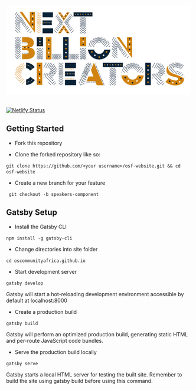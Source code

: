 <div align="center"  style="margin-bottom:30px">
    <img src="src/images/NXTBC.png" alt="Logo" width='500px' height='auto'/>
</div>

[![Netlify Status](https://api.netlify.com/api/v1/badges/41ea43c2-911b-4892-a6ad-002a35ee76c2/deploy-status)](https://app.netlify.com/sites/osca-festival/deploys)

## Getting Started

- Fork this repository

- Clone the forked repository like so:

```shell
git clone https://github.com/<your username>/osf-website.git && cd osf-website
```

- Create a new branch for your feature

```shell
 git checkout -b speakers-component
```

## Gatsby Setup

- Install the Gatsby CLI

```
npm install -g gatsby-cli
```

- Change directories into site folder

```
cd oscommunityafrica.github.io
````

- Start development server

```
gatsby develop
```

Gatsby will start a hot-reloading development environment accessible by default at localhost:8000

- Create a production build

```
gatsby build
```

Gatsby will perform an optimized production build, generating static HTML and per-route JavaScript code bundles.

- Serve the production build locally

```
gatsby serve
```

Gatsby starts a local HTML server for testing the built site. Remember to build the site using gatsby build before using this command.
